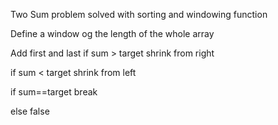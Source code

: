 Two Sum problem solved with sorting and windowing function

Define a window og the length of the whole array

Add first and last
if sum > target
shrink from right

if sum < target
shrink from left

if sum==target
break

else false